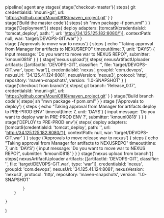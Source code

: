 pipeline{
    agent any
    stages{
        stage('checkout-master'){
            steps{
              git credentialsId: 'mouni-git', url: 'https://github.com/Mouni0818/maven_project.git'
            }
        }  
        stage('Build the master code'){
            steps{
              sh "mvn package -f pom.xml"
            }
        } 
        stage('Deployment'){
            steps{
              deploy adapters: [tomcat9(credentialsId: 'tomcat_deploy', path: '', url: 'http://34.125.125.182:8080/')], contextPath: null, war: 'target/DEVOPS-GIT.war'
            }
        }  
        stage ('Approvals to move war to nexus') {
           steps {
           echo "Taking approval from  Manager for artifacts to NEXUSREPO"
           timeout(time: 7, unit: 'DAYS') {
            input message: 'Do you want to move war to NEXUS REPO?', submitter: 'kmouni0818'
           }
           }
        }
        stage('nexus upload'){
            steps{
                nexusArtifactUploader artifacts: [[artifactId: 'DEVOPS-GIT', classifier: '', file: 'target/DEVOPS-GIT.war', type: 'war']], credentialsId: 'nexus', groupId: 'com.devops', nexusUrl: '34.125.41.124:8081', nexusVersion: 'nexus3', protocol: 'http', repository: 'maven-snapshots', version: '1.0-SNAPSHOT'
            }
        } 
        stage('checkout from branch'){
             steps{
                 git branch: 'Release_0.17', credentialsId: 'mouni-git', url: 'https://github.com/Mouni0818/maven_project.git'
             }
        }
        stage('Build branch code'){
            steps{
              sh "mvn package -f pom.xml"
            }
        } 
        stage ('Approvals to deploy') {
           steps {
           echo "Taking approval from  Manager for artifacts deploy to PRE-PROD ENV"
           timeout(time: 7, unit: 'DAYS') {
            input message: 'Do you want to deploy war in PRE-PROD ENV ?', submitter: 'kmouni0818'
           }
           }
        }
        stage('DEPLOY to PRE-PROD env'){
            steps{
                deploy adapters: [tomcat9(credentialsId: 'tomcat_deploy', path: '', url: 'http://34.125.125.182:8080/')], contextPath: null, war: 'target/DEVOPS-GIT.war'
            }
        }
        stage ('Approvals to move release war to nexus') {
           steps {
           echo "Taking approval from  Manager for artifacts to NEXUSREPO"
           timeout(time: 7, unit: 'DAYS') {
            input message: 'Do you want to move war to NEXUS REPO?', submitter: 'kmouni0818'
           }
           }
        }
        stage('nexus upload from branch'){
            steps{
                nexusArtifactUploader artifacts: [[artifactId: 'DEVOPS-GIT', classifier: '', file: 'target/DEVOPS-GIT.war', type: 'war']], credentialsId: 'nexus', groupId: 'com.devops', nexusUrl: '34.125.41.124:8081', nexusVersion: 'nexus3', protocol: 'http', repository: 'maven-snapshots', version: '1.0-SNAPSHOT'
                
            }
        }
        
    }
 }
 

